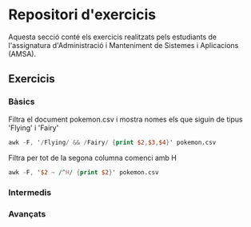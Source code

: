 # Repositori d'exercicis

Aquesta secció conté els exercicis realitzats pels estudiants de l'assignatura d'Administració i Manteniment de Sistemes i Aplicacions (AMSA).

## Exercicis

### Bàsics
Filtra el document pokemon.csv i mostra nomes els que siguin de tipus 'Flying' i 'Fairy'
```awk
awk -F, '/Flying/ && /Fairy/ {print $2,$3,$4}' pokemon.csv
```
Filtra per tot de la segona columna comenci amb H
```awk
awk -F, '$2 ~ /^H/ {print $2}' pokemon.csv
```
### Intermedis

### Avançats
